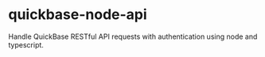 # quickbase-node-api
Handle QuickBase RESTful API requests with authentication using node and typescript.
